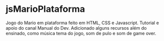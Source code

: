 # jsMarioPlataforma
Jogo do Mario em plataforma feito em HTML, CSS e Javascript. Tutorial e apoio do canal Manual do Dev. 
Adicionado alguns recursos além do ensinado, como música tema do jogo, som de pulo e som de game over.
